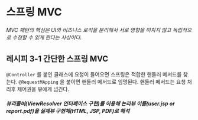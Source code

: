 # 스프링 MVC
###### MVC 패턴의 핵심은 UI와 비즈니스 로직을 분리해서 서로 영향을 미치지 않고 독립적으로 수정할 수 있게 한다는 사상이다.

## 레시피 3-1 간단한 스프링 MVC
`@Controller` 를 붙인 클래스에 요청이 들어오면 스프링은 적합한 핸들러 메서드를 찾는다. 
`@RequestMApping` 을 붙이면 핸들러 메서드로 임명된다. 핸들러 메서드는 요청 처리후 제어권을 뷰에게 넘긴다.
##### 뷰리졸버(ViewResolver 인터페이스 구현)를 이용해 논리뷰 이름(user.jsp or report.pdf)을 실제뷰 구현체(HTML, JSP, PDF)로 해석 

